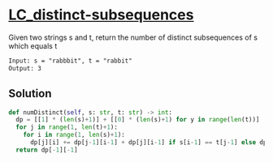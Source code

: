 # [LC_distinct-subsequences](https://leetcode.com/problems/distinct-subsequences)

Given two strings s and t, return the number of distinct subsequences of s which equals t

```txt
Input: s = "rabbbit", t = "rabbit"
Output: 3
```

## Solution

```py
def numDistinct(self, s: str, t: str) -> int:
  dp = [[1] * (len(s)+1)] + [[0] * (len(s)+1) for y in range(len(t))]
  for j in range(1, len(t)+1):
    for i in range(1, len(s)+1):
      dp[j][i] += dp[j-1][i-1] + dp[j][i-1] if s[i-1] == t[j-1] else dp[j][i-1]
  return dp[-1][-1]
```
